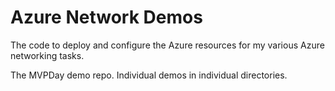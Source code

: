 # Azure Network Demos
The code to deploy and configure the Azure resources for my various Azure networking tasks.

The MVPDay demo repo. Individual demos in individual directories.
